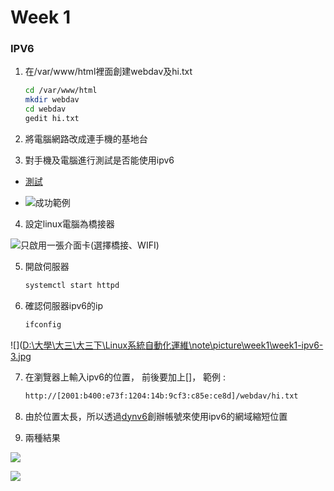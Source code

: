 # Week 1



### IPV6



1. 在/var/www/html裡面創建webdav及hi.txt

   ```sh
   cd /var/www/html
   mkdir webdav
   cd webdav
   gedit hi.txt
   ```

2.  將電腦網路改成連手機的基地台

3.  對手機及電腦進行測試是否能使用ipv6

   * [測試](https://test-ipv6.com/index.html.zh_TW)

   * ![成功範例]([D:\大學\大三\大三下\Linux系統自動化運維\note\picture\week1\week1-ipv6-1.jpg](https://github.com/Roy-Roo/Note/blob/main/111-2Linux%E7%B3%BB%E7%B5%B1%E8%87%AA%E5%8B%95%E5%8C%96%E9%81%8B%E7%B6%AD/note/picture/week1/week1-ipv6-1.jpg))

4.  設定linux電腦為橋接器

   ![只啟用一張介面卡(選擇橋接、WIFI)]([D:\大學\大三\大三下\Linux系統自動化運維\note\picture\week1\week1-ipv6-2.jpg](https://github.com/Roy-Roo/Note/blob/main/111-2Linux%E7%B3%BB%E7%B5%B1%E8%87%AA%E5%8B%95%E5%8C%96%E9%81%8B%E7%B6%AD/note/picture/week1/week1-ipv6-2.jpg))

5. 開啟伺服器

   ```sh
   systemctl start httpd
   ```

6. 確認伺服器ipv6的ip

   ```sh
   ifconfig
   ```

![]([D:\大學\大三\大三下\Linux系統自動化運維\note\picture\week1\week1-ipv6-3.jpg](https://github.com/Roy-Roo/Note/blob/main/111-2Linux%E7%B3%BB%E7%B5%B1%E8%87%AA%E5%8B%95%E5%8C%96%E9%81%8B%E7%B6%AD/note/picture/week1/week1-ipv6-3.jpg)

7. 在瀏覽器上輸入ipv6的位置， 前後要加上[]， 範例 : 

   ```sh
   http://[2001:b400:e73f:1204:14b:9cf3:c85e:ce8d]/webdav/hi.txt
   ```

8.  由於位置太長，所以透過[dynv6](https://dynv6.com/zones)創辦帳號來使用ipv6的網域縮短位置
9.  兩種結果

![]([D:\大學\大三\大三下\Linux系統自動化運維\note\picture\week1\week1-ipv6-4.jpg](https://github.com/Roy-Roo/Note/blob/main/111-2Linux%E7%B3%BB%E7%B5%B1%E8%87%AA%E5%8B%95%E5%8C%96%E9%81%8B%E7%B6%AD/note/picture/week1/week1-ipv6-4.jpg))

![]([D:\大學\大三\大三下\Linux系統自動化運維\note\picture\week1\week1-ipv6-5.jpg](https://github.com/Roy-Roo/Note/blob/main/111-2Linux%E7%B3%BB%E7%B5%B1%E8%87%AA%E5%8B%95%E5%8C%96%E9%81%8B%E7%B6%AD/note/picture/week1/week1-ipv6-5.jpg))
